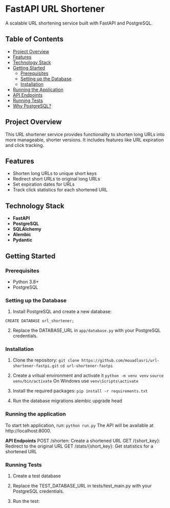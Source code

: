 # FastAPI URL Shortener

A scalable URL shortening service built with FastAPI and PostgreSQL.

## Table of Contents

- [Project Overview](#project-overview)
- [Features](#features)
- [Technology Stack](#technology-stack)
- [Getting Started](#getting-started)
  - [Prerequisites](#prerequisites)
  - [Setting up the Database](#setting-up-the-database)
  - [Installation](#installation)
- [Running the Application](#running-the-application)
- [API Endpoints](#api-endpoints)
- [Running Tests](#running-tests)
- [Why PostgreSQL?](#why-postgresql)

## Project Overview

This URL shortener service provides functionality to shorten long URLs into more manageable, shorter versions. It includes features like URL expiration and click tracking.

## Features

- Shorten long URLs to unique short keys
- Redirect short URLs to original long URLs
- Set expiration dates for URLs
- Track click statistics for each shortened URL

## Technology Stack

- **FastAPI**
- **PostgreSQL**
- **SQLAlchemy**
- **Alembic**
- **Pydantic**

## Getting Started

### Prerequisites

- Python 3.8+
- PostgreSQL

### Setting up the Database

1. Install PostgreSQL and create a new database:

`CREATE DATABASE url_shortener;`

2. Replace the DATABASE_URL in `app/database.py` with your PostgreSQL credentials.

### Installation

1. Clone the repository:
   `git clone https://github.com/mouadlasri/url-shortener-fastpi.git`
   `cd url-shortener-fastpi`

2. Create a vritual environment and activate it
   `python -m venv venv`
   `source venv/bin/activate`
   On Windows use `venv\Scripts\activate`

3. Install the required packages:
   `pip install -r requirements.txt`

4. Run the database migrations
   alembic upgrade head

### Running the application

To start teh application, run:
`python run.py`
The API will be available at http://localhost:8000.

**API Endpoints**
POST /shorten: Create a shortened URL
GET /{short_key}: Redirect to the original URL
GET /stats/{short_key}: Get statistics for a shortened URL

### Running Tests

1. Create a test database

2. Replace the TEST_DATABASE_URL in tests/test_main.py with your PostgreSQL credentials.

3. Run the test:
